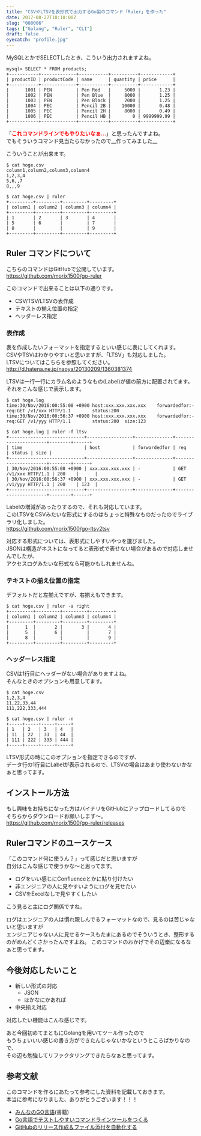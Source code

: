 ```yaml
---
title: "CSVやLTSVを表形式で出力するGo製のコマンド「Ruler」を作った"
date: 2017-08-27T10:18:00Z
slug: "000006"
tags: ["Golang", "Ruler", "CLI"]
draft: false
eyecatch: "profile.jpg"
---
```

MySQLとかでSELECTしたとき、こういう出力されますよね。  
```
mysql> SELECT * FROM products;
+-----------+-------------+-----------+----------+------------+
| productID | productCode | name      | quantity | price      |
+-----------+-------------+-----------+----------+------------+
|      1001 | PEN         | Pen Red   |     5000 |       1.23 |
|      1002 | PEN         | Pen Blue  |     8000 |       1.25 |
|      1003 | PEN         | Pen Black |     2000 |       1.25 |
|      1004 | PEC         | Pencil 2B |    10000 |       0.48 |
|      1005 | PEC         | Pencil 2H |     8000 |       0.49 |
|      1006 | PEC         | Pencil HB |        0 | 9999999.99 |
+-----------+-------------+-----------+----------+------------+
```

「<span style="color: red">__これコマンドラインでもやりたいなぁ…__</span>」と思ったんですよね。  
でもそういうコマンド見当たらなかったので__作ってみました__  

こういうことが出来ます。

```
$ cat hoge.csv
column1,column2,column3,column4
1,2,3,4
5,6,,7
8,,,9

$ cat hoge.csv | ruler
+---------+---------+---------+---------+
| column1 | column2 | column3 | column4 |
+---------+---------+---------+---------+
| 1       | 2       | 3       | 4       |
| 5       | 6       |         | 7       |
| 8       |         |         | 9       |
+---------+---------+---------+---------+
```

## Ruler コマンドについて
こちらのコマンドはGitHubで公開しています。  
<https://github.com/morix1500/go-ruler>

このコマンドで出来ることは以下の通りです。  

* CSV/TSV/LTSVの表作成
* テキストの揃え位置の指定
* ヘッダーレス指定

### 表作成
表を作成したいフォーマットを指定するといい感じに表にしてくれます。  
CSVやTSVはわかりやすいと思いますが、「LTSV」も対応しました。  
LTSVについてはこちらを参照してください。  
<http://d.hatena.ne.jp/naoya/20130209/1360381374>

LTSVは一行一行にカラム名のようなもの(Label)が値の前方に配置されてます。  
それをこんな感じで表示します。  
```
$ cat hoge.log 
time:30/Nov/2016:00:55:08 +0900 host:xxx.xxx.xxx.xxx    forwardedfor:-  req:GET /v1/xxx HTTP/1.1        status:200
time:30/Nov/2016:00:56:37 +0900 host:xxx.xxx.xxx.xxx    forwardedfor:-  req:GET /v1/yyy HTTP/1.1        status:200	size:123

$ cat hoge.log | ruler -f ltsv
+----------------------------+-----------------+--------------+----------------------+--------+------+
| time                       | host            | forwardedfor | req                  | status | size |
+----------------------------+-----------------+--------------+----------------------+--------+------+
| 30/Nov/2016:00:55:08 +0900 | xxx.xxx.xxx.xxx | -            | GET /v1/xxx HTTP/1.1 | 200    |      |
| 30/Nov/2016:00:56:37 +0900 | xxx.xxx.xxx.xxx | -            | GET /v1/yyy HTTP/1.1 | 200    | 123  |
+----------------------------+-----------------+--------------+----------------------+--------+------+
```

Labelの増減があったりするので、それも対応しています。  
このLTSVをCSVみたいな形式にするのはちょっと特殊なものだったのでライブラリ化しました。  
<https://github.com/morix1500/go-ltsv2tsv>

対応する形式については、表形式にしやすいやつを選びました。  
JSONは構造がネストになってると表形式で表せない場合があるので対応しませんでしたが、  
アクセスログみたいな形式なら可能かもしれませんね。  

### テキストの揃え位置の指定
デフォルトだと左揃えですが、右揃えもできます。

```
$ cat hoge.csv | ruler -a right
+---------+---------+---------+---------+
| column1 | column2 | column3 | column4 |
+---------+---------+---------+---------+
|      1  |       2 |       3 |       4 |
|      5  |       6 |         |       7 |
|      8  |         |         |       9 |
+---------+---------+---------+---------+
```

### ヘッダーレス指定
CSVは1行目にヘッダーがない場合がありますよね。  
そんなときのオプションも用意してます。  

```
$ cat hoge.csv
1,2,3,4
11,22,33,44
111,222,333,444

$ cat hoge.csv | ruler -n
+-----+-----+-----+-----+
| 1   | 2   | 3   | 4   |
| 11  | 22  | 33  | 44  |
| 111 | 222 | 333 | 444 |
+-----+-----+-----+-----+
```

LTSV形式の時にこのオプションを指定できるのですが、  
データ行の1行目にLabelが表示されるので、LTSVの場合はあまり使わないかなぁと思ってます。

## インストール方法
もし興味をお持ちになった方はバイナリをGitHubにアップロードしてるので  
そちらからダウンロードお願いします～。  
<https://github.com/morix1500/go-ruler/releases>

## Rulerコマンドのユースケース
「このコマンド何に使うん？」って感じだと思いますが  
自分はこんな感じで使うかな～と思ってます。

* ログをいい感じにConfluenceとかに貼り付けたい
* 非エンジニアの人に見やすいようにログを見せたい
* CSVをExcelなしで見やすくしたい

こう見ると主にログ関係ですね。  

ログはエンジニアの人は慣れ親しんでるフォーマットなので、見るのは苦じゃないと思いますが  
エンジニアじゃない人に見せるケースもたまにあるのでそういうとき、整形するのがめんどくさかったんですよね。 
このコマンドのおかげでその辺楽になるなぁと思ってます。

## 今後対応したいこと
* 新しい形式の対応
  * JSON
  * ほかなにかあれば
* 中央揃え対応

対応したい機能はこんな感じです。  

あと今回初めてまともにGolangを用いてツール作ったので  
もうちょいいい感じの書き方ができたんじゃないかなというところばかりなので、  
その辺も勉強してリファクタリングできたらなぁと思ってます。

## 参考文献
このコマンドを作るにあたって参考にした資料を記載しておきます。  
本当に参考になりました、ありがとうございます！！！

* [みんなのGO言語](http://amzn.to/2wQYCYu)(書籍)
* [Go言語でテストしやすいコマンドラインツールをつくる](http://deeeet.com/writing/2014/12/18/golang-cli-test/)
* [GitHubのリリース作成＆ファイル添付を自動化する](http://qiita.com/htanjo/items/80a7287ac2fd3f3f2e61)

　  
